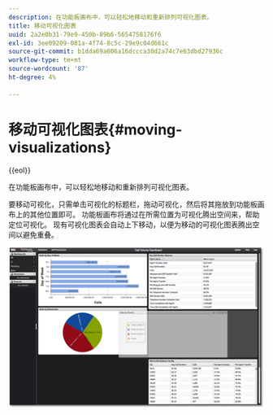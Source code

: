 ```yaml
---
description: 在功能板画布中，可以轻松地移动和重新排列可视化图表。
title: 移动可视化图表
uuid: 2a2e0b31-79e9-450b-89b6-5654758176f6
exl-id: 3ee09209-081a-4f74-8c5c-29e9c04d661c
source-git-commit: b1dda69a606a16dccca30d2a74c7e63dbd27936c
workflow-type: tm+mt
source-wordcount: '87'
ht-degree: 4%

---
```


# 移动可视化图表{#moving-visualizations}

{{eol}}

在功能板画布中，可以轻松地移动和重新排列可视化图表。

要移动可视化，只需单击可视化的标题栏，拖动可视化，然后将其拖放到功能板画布上的其他位置即可。 功能板画布将通过在所需位置为可视化腾出空间来，帮助定位可视化。 现有可视化图表会自动上下移动，以便为移动的可视化图表腾出空间以避免重叠。

![](assets/move_visual.png)
